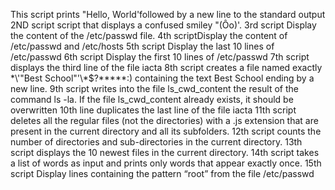 This script prints "Hello, World'followed by a new line to the standard output
2ND script script that displays a confused smiley "(Ôo)'.
3rd script Display the content of the /etc/passwd file.
4th scriptDisplay the content of /etc/passwd and /etc/hosts
5th script Display the last 10 lines of /etc/passwd
6th script Display the first 10 lines of /etc/passwd
7th script displays the third line of the file iacta
8th script creates a file named exactly \*\\'"Best School"\'\\*$\?\*\*\*\*\*:) containing the text Best School ending by a new line.
9th script writes into the file ls_cwd_content the result of the command ls -la. If the file ls_cwd_content already exists, it should be overwritten
10th line duplicates the last line of the file iacta
11th script deletes all the regular files (not the directories) with a .js extension that are present in the current directory and all its subfolders.
12th script counts the number of directories and sub-directories in the current directory.
13th script displays the 10 newest files in the current directory.
14th script takes a list of words as input and prints only words that appear exactly once.
15th script Display lines containing the pattern “root” from the file /etc/passwd
